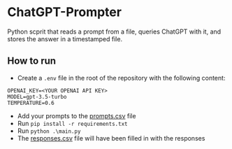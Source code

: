 # ChatGPT-Prompter

Python scprit that reads a prompt from a file, queries ChatGPT with it, and stores the answer in a timestamped file.

## How to run

- Create a `.env` file in the root of the repository with the following content:
```
OPENAI_KEY=<YOUR OPENAI API KEY>
MODEL=gpt-3.5-turbo
TEMPERATURE=0.6
```
- Add your prompts to the [prompts.csv](prompts.csv) file
- Run `pip install -r requirements.txt`
- Run `python .\main.py`
- The [responses.csv](responses.csv) file will have been filled in with the responses